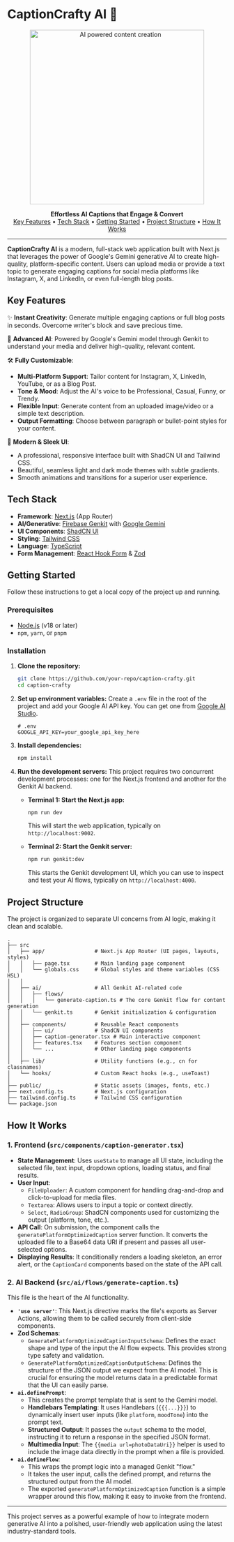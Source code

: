 # CaptionCrafty AI 🚀

<p align="center">
  <img src="https://img.freepik.com/free-vector/ai-powered-content-creation-isometric-concept-with-chatbot-laptop-screen-3d-vector-illustration_1284-82523.jpg" alt="AI powered content creation" width="400">
</p>

<p align="center">
  <strong>Effortless AI Captions that Engage & Convert</strong>
  <br />
  <a href="#key-features">Key Features</a> •
  <a href="#tech-stack">Tech Stack</a> •
  <a href="#getting-started">Getting Started</a> •
  <a href="#project-structure">Project Structure</a> •
  <a href="#how-it-works">How It Works</a>
</p>

---

**CaptionCrafty AI** is a modern, full-stack web application built with Next.js that leverages the power of Google's Gemini generative AI to create high-quality, platform-specific content. Users can upload media or provide a text topic to generate engaging captions for social media platforms like Instagram, X, and LinkedIn, or even full-length blog posts.

## Key Features

✨ **Instant Creativity**: Generate multiple engaging captions or full blog posts in seconds. Overcome writer's block and save precious time.

🧠 **Advanced AI**: Powered by Google's Gemini model through Genkit to understand your media and deliver high-quality, relevant content.

🛠️ **Fully Customizable**:
- **Multi-Platform Support**: Tailor content for Instagram, X, LinkedIn, YouTube, or as a Blog Post.
- **Tone & Mood**: Adjust the AI's voice to be Professional, Casual, Funny, or Trendy.
- **Flexible Input**: Generate content from an uploaded image/video or a simple text description.
- **Output Formatting**: Choose between paragraph or bullet-point styles for your content.

🎨 **Modern & Sleek UI**:
- A professional, responsive interface built with ShadCN UI and Tailwind CSS.
- Beautiful, seamless light and dark mode themes with subtle gradients.
- Smooth animations and transitions for a superior user experience.

## Tech Stack

- **Framework**: [Next.js](https://nextjs.org/) (App Router)
- **AI/Generative**: [Firebase Genkit](https://firebase.google.com/docs/genkit) with [Google Gemini](https://deepmind.google/technologies/gemini/)
- **UI Components**: [ShadCN UI](https://ui.shadcn.com/)
- **Styling**: [Tailwind CSS](https://tailwindcss.com/)
- **Language**: [TypeScript](https://www.typescriptlang.org/)
- **Form Management**: [React Hook Form](https://react-hook-form.com/) & [Zod](https://zod.dev/)

## Getting Started

Follow these instructions to get a local copy of the project up and running.

### Prerequisites

- [Node.js](https://nodejs.org/) (v18 or later)
- `npm`, `yarn`, or `pnpm`

### Installation

1.  **Clone the repository:**
    ```bash
    git clone https://github.com/your-repo/caption-crafty.git
    cd caption-crafty
    ```

2.  **Set up environment variables:**
    Create a `.env` file in the root of the project and add your Google AI API key. You can get one from [Google AI Studio](https://aistudio.google.com/app/apikey).
    ```
    # .env
    GOOGLE_API_KEY=your_google_api_key_here
    ```

3.  **Install dependencies:**
    ```bash
    npm install
    ```

4.  **Run the development servers:**
    This project requires two concurrent development processes: one for the Next.js frontend and another for the Genkit AI backend.

    - **Terminal 1: Start the Next.js app:**
      ```bash
      npm run dev
      ```
      This will start the web application, typically on `http://localhost:9002`.

    - **Terminal 2: Start the Genkit server:**
      ```bash
      npm run genkit:dev
      ```
      This starts the Genkit development UI, which you can use to inspect and test your AI flows, typically on `http://localhost:4000`.

## Project Structure

The project is organized to separate UI concerns from AI logic, making it clean and scalable.

```
.
├── src
│   ├── app/                # Next.js App Router (UI pages, layouts, styles)
│   │   ├── page.tsx        # Main landing page component
│   │   └── globals.css     # Global styles and theme variables (CSS HSL)
│   │
│   ├── ai/                 # All Genkit AI-related code
│   │   ├── flows/
│   │   │   └── generate-caption.ts # The core Genkit flow for content generation
│   │   └── genkit.ts       # Genkit initialization & configuration
│   │
│   ├── components/         # Reusable React components
│   │   ├── ui/             # ShadCN UI components
│   │   ├── caption-generator.tsx # Main interactive component
│   │   ├── features.tsx    # Features section component
│   │   └── ...             # Other landing page components
│   │
│   ├── lib/                # Utility functions (e.g., cn for classnames)
│   └── hooks/              # Custom React hooks (e.g., useToast)
│
├── public/                 # Static assets (images, fonts, etc.)
├── next.config.ts          # Next.js configuration
├── tailwind.config.ts      # Tailwind CSS configuration
└── package.json
```

## How It Works

### 1. Frontend (`src/components/caption-generator.tsx`)

- **State Management**: Uses `useState` to manage all UI state, including the selected file, text input, dropdown options, loading status, and final results.
- **User Input**:
    - `FileUploader`: A custom component for handling drag-and-drop and click-to-upload for media files.
    - `Textarea`: Allows users to input a topic or context directly.
    - `Select`, `RadioGroup`: ShadCN components used for customizing the output (platform, tone, etc.).
- **API Call**: On submission, the component calls the `generatePlatformOptimizedCaption` server function. It converts the uploaded file to a Base64 data URI if present and passes all user-selected options.
- **Displaying Results**: It conditionally renders a loading skeleton, an error alert, or the `CaptionCard` components based on the state of the API call.

### 2. AI Backend (`src/ai/flows/generate-caption.ts`)

This file is the heart of the AI functionality.

- **`'use server'`**: This Next.js directive marks the file's exports as Server Actions, allowing them to be called securely from client-side components.
- **Zod Schemas**:
    - `GeneratePlatformOptimizedCaptionInputSchema`: Defines the exact shape and type of the input the AI flow expects. This provides strong type safety and validation.
    - `GeneratePlatformOptimizedCaptionOutputSchema`: Defines the structure of the JSON output we expect from the AI model. This is crucial for ensuring the model returns data in a predictable format that the UI can easily parse.
- **`ai.definePrompt`**:
    - This creates the prompt template that is sent to the Gemini model.
    - **Handlebars Templating**: It uses Handlebars (`{{{...}}}`) to dynamically insert user inputs (like `platform`, `moodTone`) into the prompt text.
    - **Structured Output**: It passes the `output` schema to the model, instructing it to return a response in the specified JSON format.
    - **Multimedia Input**: The `{{media url=photoDataUri}}` helper is used to include the image data directly in the prompt when a file is provided.
- **`ai.defineFlow`**:
    - This wraps the prompt logic into a managed Genkit "flow."
    - It takes the user input, calls the defined prompt, and returns the structured output from the AI model.
    - The exported `generatePlatformOptimizedCaption` function is a simple wrapper around this flow, making it easy to invoke from the frontend.

---

This project serves as a powerful example of how to integrate modern generative AI into a polished, user-friendly web application using the latest industry-standard tools.
